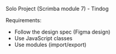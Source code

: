 Solo Project (Scrimba module 7) - Tindog

Requirements:
- Follow the design spec (Figma design)
- Use JavaScript classes
- Use modules (import/export)